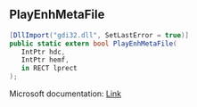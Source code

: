 ## PlayEnhMetaFile

```csharp
[DllImport("gdi32.dll", SetLastError = true)]
public static extern bool PlayEnhMetaFile(
   IntPtr hdc,
   IntPtr hemf,
   in RECT lprect
);
```

Microsoft documentation: [Link](https://docs.microsoft.com/en-us/windows/win32/api/wingdi/nf-wingdi-playenhmetafile)

